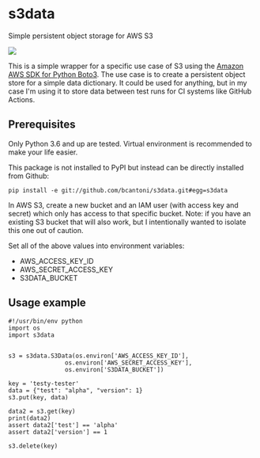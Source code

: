 # s3data

Simple persistent object storage for AWS S3

![](https://github.com/bcantoni/s3data/workflows/Python%20package/badge.svg)

This is a simple wrapper for a specific use case of S3 using the [Amazon AWS SDK for Python Boto3](https://aws.amazon.com/sdk-for-python/). The use case is to create a persistent object store for a simple data dictionary. It could be used for anything, but in my case I'm using it to store data between test runs for CI systems like GitHub Actions.

## Prerequisites

Only Python 3.6 and up are tested. Virtual environment is recommended to make your life easier.

This package is not installed to PyPI but instead can be directly installed from Github:

    pip install -e git://github.com/bcantoni/s3data.git#egg=s3data

In AWS S3, create a new bucket and an IAM user (with access key and secret) which only has access to that specific bucket. Note: if you have an existing S3 bucket that will also work, but I intentionally wanted to isolate this one out of caution.

Set all of the above values into environment variables:

* AWS_ACCESS_KEY_ID
* AWS_SECRET_ACCESS_KEY
* S3DATA_BUCKET

## Usage example

    #!/usr/bin/env python
    import os
    import s3data


    s3 = s3data.S3Data(os.environ['AWS_ACCESS_KEY_ID'],
                    os.environ['AWS_SECRET_ACCESS_KEY'],
                    os.environ['S3DATA_BUCKET'])

    key = 'testy-tester'
    data = {"test": "alpha", "version": 1}
    s3.put(key, data)

    data2 = s3.get(key)
    print(data2)
    assert data2['test'] == 'alpha'
    assert data2['version'] == 1

    s3.delete(key)
